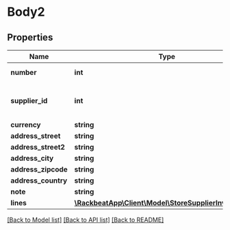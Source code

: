# Body2

## Properties
Name | Type | Description | Notes
------------ | ------------- | ------------- | -------------
**number** | **int** | Unique integer | [optional] 
**supplier_id** | **int** | Must relate to an existing Supplier. | [optional] 
**currency** | **string** |  | [optional] 
**address_street** | **string** |  | [optional] 
**address_street2** | **string** |  | [optional] 
**address_city** | **string** |  | [optional] 
**address_zipcode** | **string** |  | [optional] 
**address_country** | **string** |  | [optional] 
**note** | **string** |  | [optional] 
**lines** | [**\RackbeatApp\Client\Model\StoreSupplierInvoiceLine[]**](StoreSupplierInvoiceLine.md) |  | [optional] 

[[Back to Model list]](../README.md#documentation-for-models) [[Back to API list]](../README.md#documentation-for-api-endpoints) [[Back to README]](../README.md)


